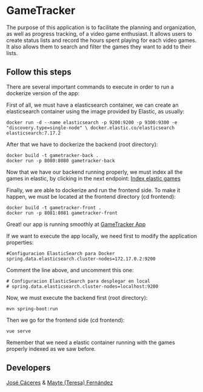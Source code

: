 # GameTracker
The purpose of this application is to facilitate the planning and organization, as well as progress tracking, of a video game enthusiast. It allows users to create status lists and record the hours spent playing for each video games. It also allows them to search and filter the games they want to add to their lists.

## Follow this steps
There are several important commands to execute in order to run a dockerize version of the app:

First of all, we must have a elasticsearch container, we can create an elasticsearch container using the image provided by Elastic, as usually:
```
docker run -d --name elasticsearch -p 9200:9200 -p 9300:9300 -e "discovery.type=single-node" \ docker.elastic.co/elasticsearch elasticsearch:7.17.2
```

After that we have to dockerize the backend (root directory):
```
docker build -t gametracker-back .
docker run -p 8080:8080 gametracker-back
```

Now that we have our backend running properly, we must index all the games in elastic, by clicking in the next endpoint:
[Index elastic games](http://127.0.0.1:8080/games/elastic/listGames)

Finally, we are able to dockerize and run the frontend side. To make it happen, we must be located at the frontend directory (cd frontend):
```
docker build -t gametracker-front .
docker run -p 8081:8081 gametracker-front
```

Great! our app is running smoothly at [GameTracker App](http://localhost:8081)

If we want to execute the app locally, we need first to modify the application properties:
```
#Configuracion ElasticSearch para Docker
spring.data.elasticsearch.cluster-nodes=172.17.0.2:9200
```
Comment the line above, and uncomment this one:
```
# Configuracion ElasticSearch para desplegar en local
# spring.data.elasticsearch.cluster-nodes=localhost:9200
```

Now, we must execute the backend first (root directory):
```
mvn spring-boot:run
```

Then we go for the frontend side (cd frontend):
```
vue serve
```

Remember that we need a elastic container running with the games properly indexed as we saw before.

## Developers
[José Cáceres](https://github.com/joscacgom) & [Mayte (Teresa) Fernández](https://github.com/teresafcoro)
